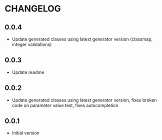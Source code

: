 # CHANGELOG

## 0.0.4
- Update generated classes using latest generator version (classmap, integer validations)

## 0.0.3
- Update readme

## 0.0.2
- Update generated classes using latest generator version, fixes broken code on parameter value test, fixes autocompletion

## 0.0.1
- Initial version
